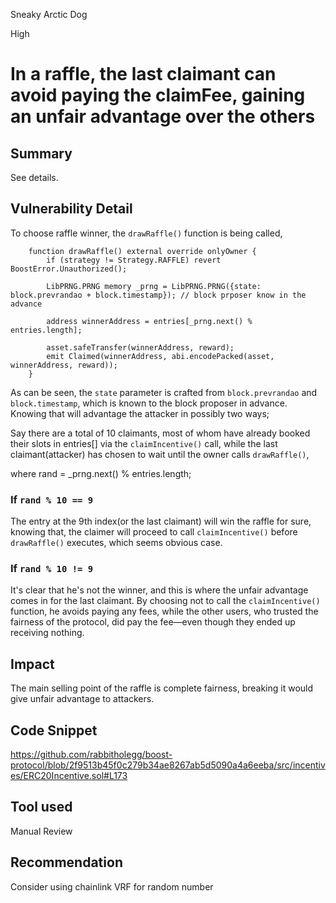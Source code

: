 Sneaky Arctic Dog

High

# In a raffle, the last claimant can avoid paying the claimFee, gaining an unfair advantage over the others

## Summary
See details.
## Vulnerability Detail
To choose raffle winner, the `drawRaffle()` function is being called, 
```solidity
    function drawRaffle() external override onlyOwner {
        if (strategy != Strategy.RAFFLE) revert BoostError.Unauthorized();

        LibPRNG.PRNG memory _prng = LibPRNG.PRNG({state: block.prevrandao + block.timestamp}); // block prposer know in the advance

        address winnerAddress = entries[_prng.next() % entries.length];

        asset.safeTransfer(winnerAddress, reward);
        emit Claimed(winnerAddress, abi.encodePacked(asset, winnerAddress, reward));
    }
```
As can be seen, the `state` parameter is crafted from `block.prevrandao` and `block.timestamp`, which is known to the block proposer in advance. Knowing that will advantage the attacker in possibly two ways; 

Say there are a total of 10 claimants, most of whom have already booked their slots in entries[] via the `claimIncentive()` call, while the last claimant(attacker) has chosen to wait until the owner calls `drawRaffle()`,

where rand = _prng.next() % entries.length; 

### If `rand % 10 == 9`
The entry at the 9th index(or the last claimant) will win the raffle for sure, knowing that, the claimer will proceed to call `claimIncentive()`  before `drawRaffle()` executes, which seems obvious case. 

### If `rand % 10 != 9`
It's clear that he's not the winner, and this is where the unfair advantage comes in for the last claimant. By choosing not to call the `claimIncentive()` function, he avoids paying any fees, while the other users, who trusted the fairness of the protocol, did pay the fee—even though they ended up receiving nothing.


## Impact
The main selling point of the raffle is complete fairness, breaking it would give unfair advantage to attackers. 

## Code Snippet
https://github.com/rabbitholegg/boost-protocol/blob/2f9513b45f0c279b34ae8267ab5d5090a4a6eeba/src/incentives/ERC20Incentive.sol#L173
## Tool used

Manual Review

## Recommendation
Consider using chainlink VRF for random number